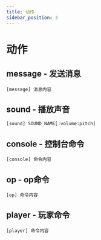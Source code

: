 ```yaml
---
title: 动作
sidebar_position: 3
---
```


# 动作

## message - 发送消息

```text
[message] 消息内容
```

## sound - 播放声音

```text
[sound] SOUND_NAME[:volume:pitch]
```

## console - 控制台命令

```text
[console] 命令内容
```

## op - op命令

```text
[op] 命令内容
```

## player - 玩家命令

```text
[player] 命令内容
```
